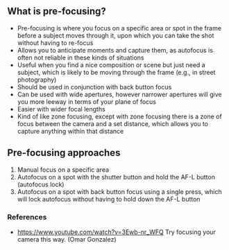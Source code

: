 ## What is pre-focusing?

- Pre-focusing is where you focus on a specific area or spot in the frame before a subject moves through it, upon which you can take the shot without having to re-focus
- Allows you to anticipate moments and capture them, as autofocus is often not reliable in these kinds of situations
- Useful when you find a nice composition or scene but just need a subject, which is likely to be moving through the frame (e.g., in street photography)
- Should be used in conjunction with back button focus
- Can be used with wide apertures, however narrower apertures will give you more leeway in terms of your plane of focus
- Easier with wider focal lengths
- Kind of like zone focusing, except with zone focusing there is a zone of focus between the camera and a set distance, which allows you to capture anything within that distance

## Pre-focusing approaches

1) Manual focus on a specific area
2) Autofocus on a spot with the shutter button and hold the AF-L button (autofocus lock)
3) Autofocus on a spot with back button focus using a single press, which will lock autofocus without having to hold down the AF-L button


### References

- https://www.youtube.com/watch?v=3Ewb-nr_WFQ Try focusing your camera this way. (Omar Gonzalez)